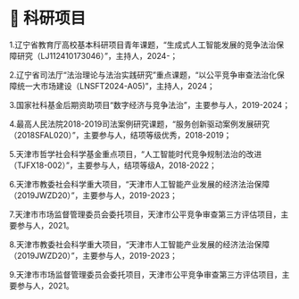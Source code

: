 # 📅 科研项目

1.辽宁省教育厅高校基本科研项目青年课题，“生成式人工智能发展的竞争法治保障研究（LJ112410173046）”，主持人，2024-；

2.辽宁省司法厅“法治理论与法治实践研究”重点课题，“以公平竞争审查法治化保障统一大市场建设（LNSFT2024-A05)”，主持人，2024；

3.国家社科基金后期资助项目“数字经济与竞争法治”，主要参与人，2019-2024；

4.最高人民法院2018-2019司法案例研究课题，“服务创新驱动案例发展研究（2018SFAL020）”，主要参与人，结项等级优秀，2018-2019；

5.天津市哲学社会科学基金重点项目，“人工智能时代竞争规制法治的改进（TJFX18-002）”，主要参与人，结项等级A，2018-2022；

6.天津市教委社会科学重大项目，“天津市人工智能产业发展的经济法治保障（2019JWZD20）”，主要参与人，2019-2023；

7.天津市市场监督管理委员会委托项目，天津市公平竞争审查第三方评估项目，主要参与人，2021。

8.天津市教委社会科学重大项目，“天津市人工智能产业发展的经济法治保障（2019JWZD20）”，主要参与人，2019-2023；

9.天津市市场监督管理委员会委托项目，天津市公平竞争审查第三方评估项目，主要参与人，2021。
